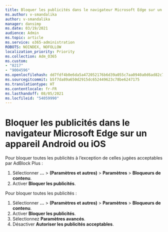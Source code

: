```yaml
---
title: Bloquer les publicités dans le navigateur Microsoft Edge sur un appareil Android ou iOS
ms.author: v-smandalika
author: v-smandalika
manager: dansimp
ms.date: 03/19/2021
audience: Admin
ms.topic: article
ms.service: o365-administration
ROBOTS: NOINDEX, NOFOLLOW
localization_priority: Priority
ms.collection: Adm_O365
ms.custom:
- "8217"
- "9004596"
ms.openlocfilehash: dd7fdf4b0e6da5a472052176b6d39a055c7aa0940a0d6ad82c773ae9c14345af
ms.sourcegitcommit: b5f7da89a650d2915dc652449623c78be6247175
ms.translationtype: HT
ms.contentlocale: fr-FR
ms.lasthandoff: 08/05/2021
ms.locfileid: "54059990"
---
```

# <a name="block-ads-in-the-microsoft-edge-browser-on-an-android-or-ios-device"></a>Bloquer les publicités dans le navigateur Microsoft Edge sur un appareil Android ou iOS

Pour bloquer toutes les publicités à l’exception de celles jugées acceptables par AdBlock Plus :
1. Sélectionner **…** > **(Paramètres et autres)** > **Paramètres** > **Bloqueurs de contenu**.
2. Activer **Bloquer les publicités**.

Pour bloquer toutes les publicités :
1. Sélectionner **…** > **(Paramètres et autres)** > **Paramètres** > **Bloqueurs de contenu**.
2. Activer **Bloquer les publicités**.
3. Sélectionnez **Paramètres avancés**.
4. Désactiver **Autoriser les publicités acceptables**.
